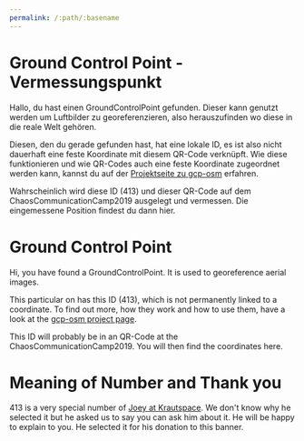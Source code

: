 ```yaml
---
permalink: /:path/:basename
---
```

# Ground Control Point - Vermessungspunkt

Hallo, du hast einen GroundControlPoint gefunden. Dieser kann genutzt werden um Luftbilder zu georeferenzieren, also herauszufinden wo diese in die reale Welt gehören.

Diesen, den du gerade gefunden hast, hat eine lokale ID, es ist also nicht dauerhaft eine feste Koordinate mit diesem QR-Code verknüpft. Wie diese funktionieren und wie QR-Codes auch eine feste Koordinate zugeordnet werden kann, kannst du auf der [Projektseite zu gcp-osm](https://github.com/aerospaceresearch/gcp-osm) erfahren.

Wahrscheinlich wird diese ID (413) und dieser QR-Code auf dem ChaosCommunicationCamp2019 ausgelegt und vermessen. Die eingemessene Position findest du dann hier.

# Ground Control Point

Hi, you have found a GroundControlPoint. It is used to georeference aerial images.

This particular  on has this ID (413), which is not permanently linked to a coordinate. To find out more, how they work and how to use them, have a look at the [gcp-osm project page](https://github.com/aerospaceresearch/gcp-osm).

This ID will probably be in an QR-Code at the ChaosCommunicationCamp2019. You will then find the coordinates here.

# Meaning of Number and Thank you
413 is a very special number of [Joey at Krautspace](https://kraut.space/start). We don't know why he selected it but he asked us to say you can ask him about it. He will be happy to explain to you. He selected it for his donation to this banner.
